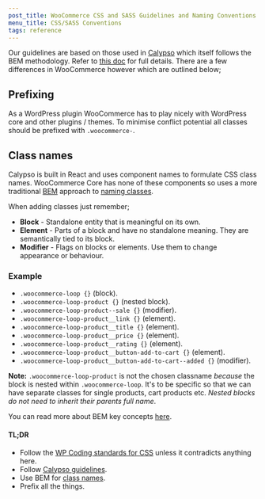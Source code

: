 ```yaml
---
post_title: WooCommerce CSS and SASS Guidelines and Naming Conventions
menu_title: CSS/SASS Conventions
tags: reference
---
```


Our guidelines are based on those used in [Calypso](https://github.com/Automattic/wp-calypso) which itself follows the BEM methodology. Refer to [this doc](https://wpcalypso.wordpress.com/devdocs/docs/coding-guidelines/css.md?term=css) for full details. There are a few differences in WooCommerce however which are outlined below;

## Prefixing

As a WordPress plugin WooCommerce has to play nicely with WordPress core and other plugins / themes. To minimise conflict potential all classes should be prefixed with `.woocommerce-`.

## Class names

Calypso is built in React and uses component names to formulate CSS class names. WooCommerce Core has none of these components so uses a more traditional [BEM](http://getbem.com/) approach to [naming classes](http://cssguidelin.es/#bem-like-naming). 

When adding classes just remember;

* **Block** - Standalone entity that is meaningful on its own.
* **Element** - Parts of a block and have no standalone meaning. They are semantically tied to its block.
* **Modifier** - Flags on blocks or elements. Use them to change appearance or behaviour.

### Example

* `.woocommerce-loop {}` (block).
* `.woocommerce-loop-product {}` (nested block).
* `.woocommerce-loop-product--sale {}` (modifier).
* `.woocommerce-loop-product__link {}` (element).
* `.woocommerce-loop-product__title {}` (element).
* `.woocommerce-loop-product__price {}` (element).
* `.woocommerce-loop-product__rating {}` (element).
* `.woocommerce-loop-product__button-add-to-cart {}` (element).
* `.woocommerce-loop-product__button-add-to-cart--added {}` (modifier).

**Note:** `.woocommerce-loop-product` is not the chosen classname _because_ the block is nested within `.woocommerce-loop`. It's to be specific so that we can have separate classes for single products, cart products etc. _Nested blocks do not need to inherit their parents full name_.

You can read more about BEM key concepts [here](https://en.bem.info/methodology/key-concepts/).

#### TL;DR

* Follow the [WP Coding standards for CSS](https://make.wordpress.org/core/handbook/best-practices/coding-standards/css/) unless it contradicts anything here.
* Follow [Calypso guidelines](https://wpcalypso.wordpress.com/devdocs/docs/coding-guidelines/css.md?term=css).
* Use BEM for [class names](https://en.bem.info/methodology/naming-convention/).
* Prefix all the things.
